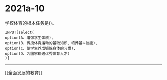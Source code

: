 # 2021a-10
学校体育的根本任务是()。
```meta-bind
INPUT[select(
option(A、增强学生体质),
option(B、传授体育运动的基础知识、培养基本技能),
option(C、使学生养成锻炼身体的习惯),
option(D、为国家输送优秀体育人才)
)]
```

---

[[全面发展的教育]]
